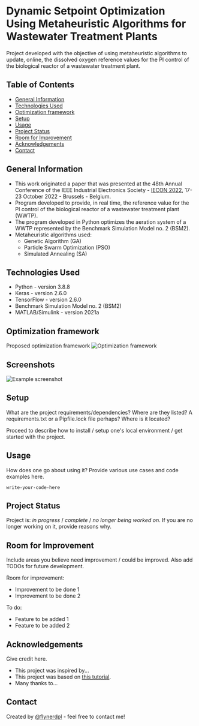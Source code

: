 # Dynamic Setpoint Optimization Using Metaheuristic Algorithms for Wastewater Treatment Plants
Project developed with the objective of using metaheuristic algorithms to update, online, the dissolved oxygen reference values for the PI control of the biological reactor of a wastewater treatment plant.

## Table of Contents
* [General Information](#general-information)
* [Technologies Used](#technologies-used)
* [Optimization framework](#Optimization-framework)
* [Setup](#setup)
* [Usage](#usage)
* [Project Status](#project-status)
* [Room for Improvement](#room-for-improvement)
* [Acknowledgements](#acknowledgements)
* [Contact](#contact)
<!-- * [License](#license) -->


## General Information
* This work originated a paper that was presented at the 48th Annual Conference of the IEEE Industrial Electronics Society - [IECON 2022](https://iecon2022.org/), 17-23 October 2022 - Brussels - Belgium.
* Program developed to provide, in real time, the reference value for the PI control of the biological reactor of a wastewater treatment plant (WWTP).
* The program developed in Python optimizes the aeration system of a WWTP represented by the Benchmark Simulation Model no. 2 (BSM2).
* Metaheuristic algorithms used:
  * Genetic Algorithm (GA)
  * Particle Swarm Optimization (PSO)
  * Simulated Annealing (SA)

## Technologies Used
- Python - version 3.8.8
- Keras - version 2.6.0
- TensorFlow - version 2.6.0
- Benchmark Simulation Model no. 2 (BSM2)
- MATLAB/Simulink - version 2021a


## Optimization framework
Proposed optimization framework
![Optimization framework](Figures/f3.png=100x20)

## Screenshots
![Example screenshot](./img/screenshot.png)
<!-- If you have screenshots you'd like to share, include them here. -->


## Setup
What are the project requirements/dependencies? Where are they listed? A requirements.txt or a Pipfile.lock file perhaps? Where is it located?

Proceed to describe how to install / setup one's local environment / get started with the project.


## Usage
How does one go about using it?
Provide various use cases and code examples here.

`write-your-code-here`


## Project Status
Project is: _in progress_ / _complete_ / _no longer being worked on_. If you are no longer working on it, provide reasons why.


## Room for Improvement
Include areas you believe need improvement / could be improved. Also add TODOs for future development.

Room for improvement:
- Improvement to be done 1
- Improvement to be done 2

To do:
- Feature to be added 1
- Feature to be added 2


## Acknowledgements
Give credit here.
- This project was inspired by...
- This project was based on [this tutorial](https://www.example.com).
- Many thanks to...


## Contact
Created by [@flynerdpl](https://www.flynerd.pl/) - feel free to contact me!


<!-- Optional -->
<!-- ## License -->
<!-- This project is open source and available under the [... License](). -->

<!-- You don't have to include all sections - just the one's relevant to your project -->
